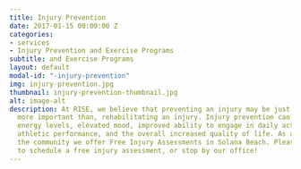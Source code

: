 ```yaml
---
title: Injury Prevention
date: 2017-01-15 00:00:00 Z
categories:
- services
- Injury Prevention and Exercise Programs
subtitle: and Exercise Programs
layout: default
modal-id: "-injury-prevention"
img: injury-prevention.jpg
thumbnail: injury-prevention-thumbnail.jpg
alt: image-alt
description: At RISE, we believe that preventing an injury may be just as, if not
  more important than, rehabilitating an injury. Injury prevention can lead to improved
  energy levels, elevated mood, improved ability to engage in daily activities, improved
  athletic performance, and the overall increased quality of life. As a service to
  the community we offer Free Injury Assessments in Solana Beach. Please contact us
  to schedule a free injury assessment, or stop by our office!
---
```



